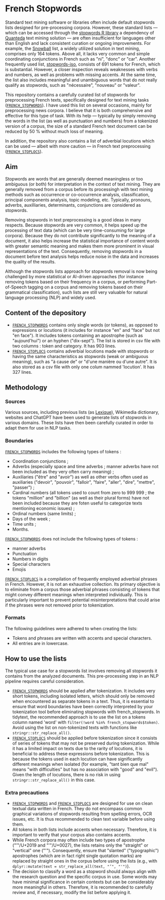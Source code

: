 # French Stopwords

Standard text mining software or libraries often include default stopwords lists designed for pre-processing corpora. However, these standard lists — which can be accessed through the [stopwords R library](https://github.com/quanteda/stopwords) a dependency of [Quanteda](https://github.com/quanteda/) text mining solution — are often insufficient for languages other than English and lack consistent curation or ongoing improvements. For example, the [Snowball](https://snowballstem.org/projects.html) list, a widely utilized solution in text mining, comprises only 164 tokens. Above all, it lacks very common and simple coordinating conjunctions in French such as "ni", "donc" or "car". Another frequently used list, [stopwords-iso](https://github.com/stopwords-iso/stopwords-fr/tree/master), consists of 691 tokens for French, which is substantial. However, a closer inspection reveals weaknesses with verbs and numbers, as well as problems with missing accents. At the same time, the list also includes meaningful and unambiguous words that do not really qualify as stopwords, such as "nécessaire", "nouveau" or "valeur".

This repository contains a carefully curated list of stopwords for preprocessing French texts, specifically designed for text mining tasks ([`FRENCH_STOPWORDS`](french_stopwords.csv)). I have used this list on several occasions, mainly for preprocessing news corpora. I believe that it is both comprehensive and effective for this type of task. With its help — typically by simply removing the words in the list (as well as punctuation and numbers) from a tokenized version of a corpus, the size of a standard French text document can be reduced by 50 % without much loss of meaning.

In addition, the repository also contains a list of adverbial locutions which can be used — albeit with more caution — in French text preprocessing ([`FRENCH_STOPLOCS`](french_stoplocs.csv)).

## Aim

Stopwords are words that are generally deemed meaningless or too ambiguous (or both) for interpretation in the context of text mining. They are generally removed from a corpus before its processingh with text mining methods such as occurrence or co-occurrence analysis, classification, principal components analysis, topic modeling, etc. Typically, pronouns, adverbs, auxilliaries, determinants, conjunctions are considered as stopwords.

Removing stopwords in text preprocessing is a good ideas in many respects. Because stopwords are very common, it helps speed up the processing of text data (which can be very time-consuming for large corpora). Because they do not contribute significantly to the meaning of a document, it also helps increase the statistical importance of content words with greater semantic meaning and makes them more prominent in visual representations of the text. Consequently, removing stopwords in a document before text analysis helps reduce noise in the data and increases the quality of the results.

Although the stopwords lists approach for stopwords removal is now being challenged by more statistical or AI-driven approaches (for instance removing tokens based on their frequency in a corpus, or performing Part-of-Speech tagging on a corpus and removing tokens based on their grammatical classification), such lists are still very valuable for natural language processing (NLP) and widely used.

## Content of the depository

- [`FRENCH_STOPWORDS`](french_stopwords.csv) contains only single words (or tokens), as opposed to expressions or locutions (it includes for instance "en" and "face" but not "en face"). It includes tokens containing an apostrophe (such as "aujourd'hui") or an hyphen ("dix-sept"). The list is stored in csv file with two columns : token and category. It has 903 lines.
- [`FRENCH_STOPLOCS`](french_stoplocs.csv) contains adverbial locutions made with stopwords or having the same characteristics as stopwords (weak or ambiguous meaning), such as "à cause de" or "d'une manière ou d'une autre". It is also stored as a csv file with only one colum nammed 'locution'. It has 327 lines.

## Methodology

### Sources

Various sources, including previous lists (as [Lexique](http://www.lexique.org/)), Wikimedia dictionary, websites and ChatGPT have been used to generate lists of stopwords in various domains. These lists have then been carefully curated in order to adapt them for use in NLP tasks.

### Boundaries

[`FRENCH_STOPWORDS`](french_stopwords.csv) includes the following types of tokens :
- Coordination conjunctions ;
- Adverbs (especially space and time adverbs ; manner adverbs have not been included as they very often carry meaning) ;
- Auxiliaries ("être" and "avoir") as well as other verbs often used as auxiliaries ("devoir", "pouvoir", "falloir", "faire", "aller", "dire", "mettre", "passer") ;
- Cardinal numbers (all tokens used to count from zero to 999 999 ; the tokens "million" and "billion" (as well as their plural forms) have not been included because they are foten useful to categorize texts mentioning economic issues) ;
- Ordinal numbers (same limits) ;
- Days of the week ;
- Time units ;
- Months.

[`FRENCH_STOPWORDS`](french_stopwords.csv) does not include the following types of tokens :
- manner adverbs
- Punctuation
- Numbers in digits
- Special characters
- Emojis

[`FRENCH_STOPLOCS`](french_stoplocs.csv) is a compilation of frequently employed adverbial phrases in French. However, it is not an exhaustive collection. Its primary objective is to eliminate from a corpus those adverbial phrases consisting of tokens that might convey different meanings when interpreted individually. This is particularly important to prevent potential misinterpretations that could arise if the phrases were not removed prior to tokenization.

### Formats

The following guidelines were adhered to when creating the lists:

- Tokens and phrases are written with accents and special characters.
- All entries are in lowercase.

## How to use the lists

The typical use case for a stopwords list involves removing all stopwords it contains from the analyzed documents. This pre-processing step in an NLP pipeline requires careful consideration.

- [`FRENCH_STOPWORDS`](french_stopwords.csv) should be applied after tokenization. It includes very short tokens, including isolated letters, which should only be removed when encountered as separate tokens in a text. Thus, it is essential to ensure that word boundaries have been correctly interpreted by your tokenization tool before eliminating stopwords with french_stopwords. In tidytext, the recommended approach is to use the list on a tokens column named 'word' with `filter(!word %in% french_stopwords$token)`. Avoid using the list on non-tokenized texts with functions like `stringr::str_replace_all()`.
- [`FRENCH_STOPLOCS`](french_stoplocs.csv) should be applied before tokenization since it consists of series of tokens that may not be preserved during tokenization. While it has a limited impact on texts due to the rarity of locutions, it is beneficial to address these expressions before tokenization. This is because the tokens used in each locution can have significantly different meanings when isolated (for example, "tant bien que mal" means "with difficulties" but has no association with "good" and "evil"). Given the length of locutions, there is no risk in using `stringr::str_replace_all()` in this case.

### Extra precautions

- [`FRENCH_STOPWORDS`](french_stopwords.csv) and [`FRENCH_STOPLOCS`](french_stoplocs.csv) are designed for use on clean textual data written in French. They do not encompass common graphical variations of stopwords resulting from spelling errors, OCR issues, etc. It is thus recommended to clean text variable before using them.
- All tokens in both lists include accents when necessary. Therefore, it is important to verify that your corpus also contains accents.
- While French corpora may often include two types of apostrophe ("’"/U+2019 and "'"/U+0027), the lists retains only the "straight" or "vertical" one ("'"). Consequently, ensure that "slanted" ("typographic") apostrophes (which are in fact right single quotation marks) are replaced by straight ones in the corpus before using the lists (e.g., with `dplyr::mutate(text = str_replace_all(text, "’", "'")`).
- The decision to classify a word as a stopword should always align with the research question and the specific corpus in use. Some words may have minimal significance in certain contexts but can be considerably more meaningful in others. Therefore, it is recommended to carefully review and, if necessary, modify the list before applying it.
